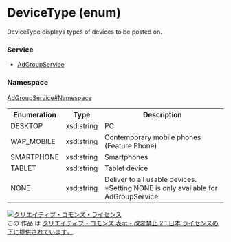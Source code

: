 # DeviceType (enum)
DeviceType displays types of devices to be posted on.

### Service
+ [AdGroupService](../../services/AdGroupService.md)

### Namespace
[AdGroupService#Namespace](../../services/AdGroupService.md#namespace)

<table>
 <tr>
  <th>Enumeration </th>
  <th>Type</th>
  <th>Description</th>
 <tr>
  <td>DESKTOP</td>
  <td>xsd:string</td>
  <td>PC</td>
 </tr>
 <tr>
  <td>WAP_MOBILE</td>
  <td>xsd:string</td>
  <td>Contemporary mobile phones (Feature Phone)</td>
 </tr>
 <tr>
  <td>SMARTPHONE</td>
  <td>xsd:string</td>
  <td>Smartphones</td>
 </tr>
 <tr>
  <td>TABLET</td>
  <td>xsd:string</td>
  <td>Tablet device</td>
 </tr>
 <tr>
  <td>NONE</td>
  <td>xsd:string</td>
  <td>Deliver to all usable devices.<br>
  *Setting NONE is only available for AdGroupService.</td>
 </tr>
</table>

<a rel="license" href="http://creativecommons.org/licenses/by-nd/2.1/jp/"><img alt="クリエイティブ・コモンズ・ライセンス" style="border-width:0" src="https://i.creativecommons.org/l/by-nd/2.1/jp/88x31.png" /></a><br />この 作品 は <a rel="license" href="http://creativecommons.org/licenses/by-nd/2.1/jp/">クリエイティブ・コモンズ 表示 - 改変禁止 2.1 日本 ライセンスの下に提供されています。</a>
